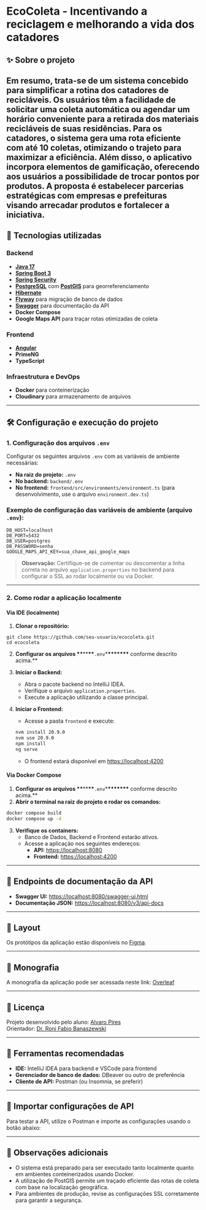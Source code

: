 # EcoColeta - Incentivando a reciclagem e melhorando a vida dos catadores

## ✨ Sobre o projeto

## Em resumo, trata-se de um sistema concebido para simplificar a rotina dos catadores de recicláveis. Os usuários têm a facilidade de solicitar uma coleta automática ou agendar um horário conveniente para a retirada dos materiais recicláveis de suas residências. Para os catadores, o sistema gera uma rota eficiente com até 10 coletas, otimizando o trajeto para maximizar a eficiência. Além disso, o aplicativo incorpora elementos de gamificação, oferecendo aos usuários a possibilidade de trocar pontos por produtos. A proposta é estabelecer parcerias estratégicas com empresas e prefeituras visando arrecadar produtos e fortalecer a iniciativa.

## 🔧 Tecnologias utilizadas

### Backend

- **[Java 17](https://www.oracle.com/java)**
- **[Spring Boot 3](https://spring.io/projects/spring-boot)**
- **[Spring Security](https://spring.io/projects/spring-security)**
- **[PostgreSQL](https://www.postgresql.org)** com **[PostGIS](https://postgis.net)** para georreferenciamento
- **[Hibernate](https://hibernate.org)**
- **[Flyway](https://flywaydb.org)** para migração de banco de dados
- **[Swagger](https://swagger.io)** para documentação da API
- **Docker Compose**
- **Google Maps API** para traçar rotas otimizadas de coleta

### Frontend

- **[Angular](https://angular.io)**
- **PrimeNG**
- **TypeScript**

### Infraestrutura e DevOps

- **Docker** para conteinerização
- **Cloudinary** para armazenamento de arquivos

---

## 🛠️ Configuração e execução do projeto

### 1. Configuração dos arquivos `.env`

Configurar os seguintes arquivos `.env` com as variáveis de ambiente necessárias:

- **Na raiz do projeto:** `.env`
- **No backend:** `backend/.env`
- **No frontend:** `frontend/src/environments/environment.ts` (para desenvolvimento, use o arquivo `environment.dev.ts`)

### Exemplo de configuração das variáveis de ambiente (arquivo `.env`):

```
DB_HOST=localhost
DB_PORT=5432
DB_USER=postgres
DB_PASSWORD=senha
GOOGLE_MAPS_API_KEY=sua_chave_api_google_maps
```

> **Observação:** Certifique-se de comentar ou descomentar a linha correta no arquivo `application.properties` no backend para configurar o SSL ao rodar localmente ou via Docker.

---

### 2. Como rodar a aplicação localmente

#### Via IDE (localmente)

1. **Clonar o repositório:**

```
git clone https://github.com/seu-usuario/ecocoleta.git
cd ecocoleta
```

2. **Configurar os arquivos \*\***\*\***\*\***`.env`\***\*\*\*\*\*\*\*** conforme descrito acima.\*\*

3. **Iniciar o Backend:**

   - Abra o pacote backend no IntelliJ IDEA.
   - Verifique o arquivo `application.properties`.
   - Execute a aplicação utilizando a classe principal.

4. **Iniciar o Frontend:**

   - Acesse a pasta `frontend` e execute:

   ```bash
   nvm install 20.9.0
   nvm use 20.9.0
   npm install
   ng serve
   ```

   - O frontend estará disponível em [https://localhost:4200](https://localhost:4200)

#### Via Docker Compose

1. **Configurar os arquivos \*\***\*\***\*\***`.env`\***\*\*\*\*\*\*\*** conforme descrito acima.\*\*
2. **Abrir o terminal na raiz do projeto e rodar os comandos:**

```bash
docker compose build
docker compose up -d
```

3. **Verifique os containers:**
   - Banco de Dados, Backend e Frontend estarão ativos.
   - Acesse a aplicação nos seguintes endereços:
     - **API:** [https://localhost:8080](https://localhost:8080)
     - **Frontend:** [https://localhost:4200](https://localhost:4200)

---

## 🔗 Endpoints de documentação da API

- **Swagger UI:** [https://localhost:8080/swagger-ui.html](https://localhost:8080/swagger-ui.html)
- **Documentação JSON:** [https://localhost:8080/v3/api-docs](https://localhost:8080/v3/api-docs)

---

## 🌄 Layout

Os protótipos da aplicação estão disponíveis no [Figma](https://www.figma.com/file/zUN6WoN3BdO9aAqyzo9mKJ/EcoColeta?type=design&node-id=2-3&mode=design).

---

## 📒 Monografia

A monografia da aplicação pode ser acessada neste link: [Overleaf](https://www.overleaf.com/read/szdqjbyjrnnn#024b44)

---

## 📃 Licença

Projeto desenvolvido pelo aluno: [Alvaro Pires](https://github.com/alguipires)\
Orientador: [Dr. Roni Fabio Banaszewski](https://ronifabio.github.io/)

---

## 🔧 Ferramentas recomendadas

- **IDE:** IntelliJ IDEA para backend e VSCode para frontend
- **Gerenciador de banco de dados:** DBeaver ou outro de preferência
- **Cliente de API:** Postman (ou Insomnia, se preferir)

---

## 🚀 Importar configurações de API

Para testar a API, utilize o Postman e importe as configurações usando o botão abaixo:

---

## 🔧 Observações adicionais

- O sistema está preparado para ser executado tanto localmente quanto em ambientes conteinerizados usando Docker.
- A utilização de PostGIS permite um traçado eficiente das rotas de coleta com base na localização geográfica.
- Para ambientes de produção, revise as configurações SSL corretamente para garantir a segurança.
